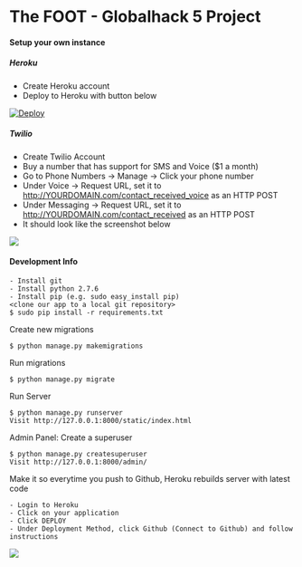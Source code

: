 The FOOT - Globalhack 5 Project
===========



#### Setup your own instance

##### Heroku

- Create Heroku account
- Deploy to Heroku with button below

[![Deploy](https://www.herokucdn.com/deploy/button.png)](https://heroku.com/deploy)

##### Twilio

- Create Twilio Account
- Buy a number that has support for SMS and Voice ($1 a month)
- Go to Phone Numbers -> Manage -> Click your phone number
- Under Voice -> Request URL, set it to http://YOURDOMAIN.com/contact_received_voice as an HTTP POST
- Under Messaging -> Request URL, set it to http://YOURDOMAIN.com/contact_received as an HTTP POST
- It should look like the screenshot below

![](http://teachthe.net/topclipbox/2016-04-05_23-12-07PZCAFG.png)

#### Development Info
```
- Install git
- Install python 2.7.6
- Install pip (e.g. sudo easy_install pip)
<clone our app to a local git repository>
$ sudo pip install -r requirements.txt
```

Create new migrations
```
$ python manage.py makemigrations
```

Run migrations
```
$ python manage.py migrate
```

Run Server
```
$ python manage.py runserver
Visit http://127.0.0.1:8000/static/index.html
```

Admin Panel: Create a superuser
```
$ python manage.py createsuperuser
Visit http://127.0.0.1:8000/admin/
```

Make it so everytime you push to Github, Heroku rebuilds server with latest code
```
- Login to Heroku
- Click on your application
- Click DEPLOY
- Under Deployment Method, click Github (Connect to Github) and follow instructions
```
![](http://teachthe.net/topclipbox/2016-04-05_23-21-39GFDKJ2.png)